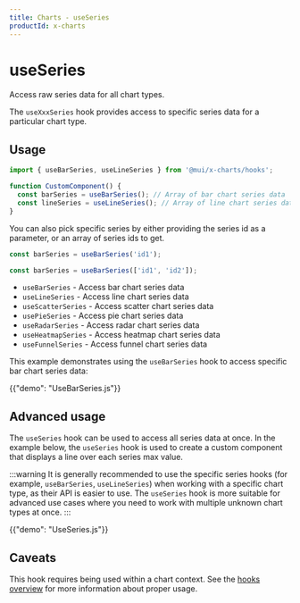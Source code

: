 ```yaml
---
title: Charts - useSeries
productId: x-charts
---
```


# useSeries

<p class="description">Access raw series data for all chart types.</p>

The `useXxxSeries` hook provides access to specific series data for a particular chart type.

## Usage

```js
import { useBarSeries, useLineSeries } from '@mui/x-charts/hooks';

function CustomComponent() {
  const barSeries = useBarSeries(); // Array of bar chart series data
  const lineSeries = useLineSeries(); // Array of line chart series data
}
```

You can also pick specific series by either providing the series id as a parameter, or an array of series ids to get.

```js
const barSeries = useBarSeries('id1');

const barSeries = useBarSeries(['id1', 'id2']);
```

- `useBarSeries` - Access bar chart series data
- `useLineSeries` - Access line chart series data
- `useScatterSeries` - Access scatter chart series data
- `usePieSeries` - Access pie chart series data
- `useRadarSeries` - Access radar chart series data
- `useHeatmapSeries` - Access heatmap chart series data
- `useFunnelSeries` - Access funnel chart series data

This example demonstrates using the `useBarSeries` hook to access specific bar chart series data:

{{"demo": "UseBarSeries.js"}}

## Advanced usage

The `useSeries` hook can be used to access all series data at once.
In the example below, the `useSeries` hook is used to create a custom component that displays a line over each series max value.

:::warning
It is generally recommended to use the specific series hooks (for example, `useBarSeries`, `useLineSeries`) when working with a specific chart type, as their API is easier to use.
The `useSeries` hook is more suitable for advanced use cases where you need to work with multiple unknown chart types at once.
:::

{{"demo": "UseSeries.js"}}

## Caveats

This hook requires being used within a chart context. See the [hooks overview](/x/react-charts/hooks/) for more information about proper usage.
